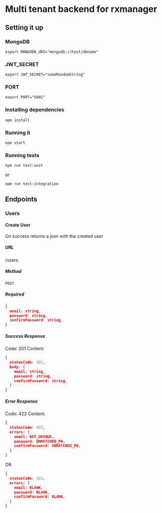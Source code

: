 # Multi tenant backend for rxmanager

## Setting it up

### MongoDB
```shell
export MONGODB_URI="mongodb://host/dbname"
```

### JWT_SECRET
```shell
export JWT_SECRET="someRandomString"
```

### PORT
```shell
export PORT="5001"
```

### Installing dependencies
```shell
npm install
```

### Running it
```shell
npm start
```

### Running tests

```shell
npm run test:unit
```

or

```shell
npm run test:integration
```

## Endpoints

### Users

#### Create User
On success returns a json with the created user

##### URL
/users

##### Method
`POST`

##### Required
```json
{
  email: string,
  password: string,
  confirmPassword: string,
}
```

##### Success Response
Code: 201
Content: 
```json
{
  statusCode: 201,
  body: {
    email: string,
    password: string,
    confirmPassword: string,
  }
}
```

##### Error Response
Code: 422
Content:
```json
{
  statusCode: 422,
  errors: {
    email: NOT_UNIQUE,
    password: UNMATCHED_PW,
    confirmPassword: UNMATCHED_PW,
  }
}
```
OR
```json
{
  statusCode: 422,
  errors: {
    email: BLANK,
    password: BLANK,
    confirmPassword: BLANK,
  }
}
```
